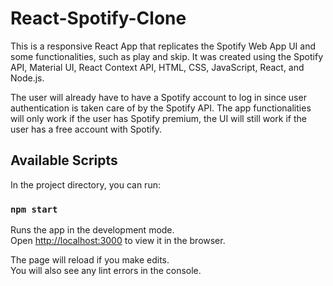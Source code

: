 # React-Spotify-Clone


This is a responsive React App that replicates the Spotify Web App UI and some functionalities, such as play and skip. It was created using the Spotify API, Material UI, React Context API, HTML, CSS, JavaScript, React, and Node.js.

The user will already have to have a Spotify account to log in since user authentication is taken care of by the Spotify API. The app functionalities will only work if the user has Spotify premium, the UI will still work if the user has a free account with Spotify.


## Available Scripts

In the project directory, you can run:

### `npm start`

Runs the app in the development mode.<br />
Open [http://localhost:3000](http://localhost:3000) to view it in the browser.

The page will reload if you make edits.<br />
You will also see any lint errors in the console.

